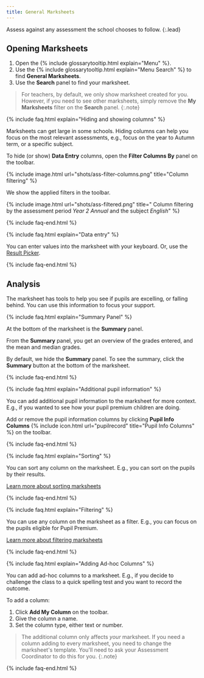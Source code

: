 ```yaml
---
title: General Marksheets
---
```


Assess against any assessment the school chooses to follow.
{:.lead}

## Opening Marksheets

1. Open the {% include glossarytooltip.html explain="Menu" %}.
2. Use the {% include glossarytooltip.html explain="Menu Search" %} to find **General Marksheets**.
3. Use the **Search** panel to find your marksheet.

> For teachers, by default, we only show marksheet created for you. However, if you need to see other marksheets, simply remove the **My Marksheets** filter on the **Search** panel.
{:.note}

{% include faq.html explain="Hiding and showing columns" %}

Marksheets can get large in some schools. Hiding columns can help you focus on the most relevant assessments, e.g., focus on the year to Autumn term, or a specific subject.

To hide (or show) **Data Entry** columns, open the **Filter Columns By** panel on the toolbar.

{% include image.html url="shots/ass-filter-columns.png" title="Column filtering" %}

We show the applied filters in the toolbar. 

{% include image.html url="shots/ass-filtered.png" title=" Column filtering by the assessment period *Year 2 Annual* and the subject *English*" %}

{% include faq-end.html %}

{% include faq.html explain="Data entry" %}

You can enter values into the marksheet with your keyboard. Or, use the [Result Picker](result-picker).

{% include faq-end.html  %}

## Analysis

The marksheet has tools to help you see if pupils are excelling, or falling behind. You can use this information to focus your support.

{% include faq.html explain="Summary Panel" %}

At the bottom of the marksheet is the **Summary** panel.

From the **Summary** panel, you get an overview of the grades entered, and the mean and median grades.

By default, we hide the **Summary** panel. To see the summary, click the **Summary** button at the bottom of the marksheet.

{% include faq-end.html  %}

{% include faq.html explain="Additional pupil information" %}

You can add additional pupil information to the marksheet for more context. E.g., if you wanted to see how your pupil premium children are doing.

Add or remove the pupil information columns by clicking **Pupil Info Columns** {% include icon.html url="pupilrecord" title="Pupil Info Columns" %} on the toolbar.

{% include faq-end.html  %}

{% include faq.html explain="Sorting" %}

You can sort any column on the marksheet. E.g., you can sort on the pupils by their results.

[Learn more about sorting marksheets](sorting)

{% include faq-end.html %}

{% include faq.html explain="Filtering" %}

You can use any column on the marksheet as a filter. E.g., you can focus on the pupils eligible for Pupil Premium.

[Learn more about filtering marksheets](filtering)

{% include faq-end.html  %}

{% include faq.html explain="Adding Ad-hoc Columns" %}

You can add ad-hoc columns to a marksheet. E.g., if you decide to challenge the class to a quick spelling test and you want to record the outcome.

To add a column:

1. Click **Add My Column** on the toolbar.
2. Give the column a name.
3. Set the column type, either text or number.

> The additional column only affects *your* marksheet. If you need a column adding to every marksheet, you need to change the marksheet's template. You'll need to ask your Assessment Coordinator to do this for you.
{:.note}

{% include faq-end.html  %}

